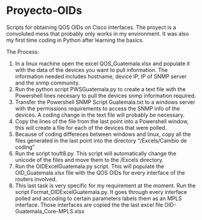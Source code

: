 # Proyecto-OIDs
Scripts for obtaining QOS OIDs on Cisco interfaces.
The proyect is a convoluted mess that probably only works in my environment. 
It was also my first time coding in Python after learning the basics.

The Process:

1.  In a linux machine open the excel QOS_Guatemala.xlsx and populate it with the data of the devices you want to pull information.
    The information needed includes hostname, device IP, IP of SNMP server and the snmp community.
2.  Run the python script PWSGuatemala.py to create a text file with the Powershell lines necesary to pull the devices snmp information required.
3.  Transfer the Powershell SNMP Script Guatemala.txt to a windows server with the permissions requirements to access the SNMP info of the devices. A coding change in the text file will probably be necessary.
4.  Copy the lines of the file from the last point into a Powershell window, this will create a file for each of the devices that were polled.
5.  Because of coding differeces between windows and linux, copy all the files generated in the last point into the directory "/Excels/Cambio de coding"
6.  Run the script touft8.py. This script will automatically change the unicode of the files and move them to the /Excels directory.
7.  Run the OIDExcelGuatemala.py script. This will populate the OID_Guatemala.xlsx file with the QOS OIDs for every interface of the routers involved.
8.  This last task is very specific for my requirement at the moment. Run the script Format_OIDExcelGuatemala.py.
    It goes through every interface polled and accoding to certain parameters labels them as an MPLS interface. 
    Those interfaces are copied the the last excel file OID-Guatemala_Core-MPLS.xlsx

